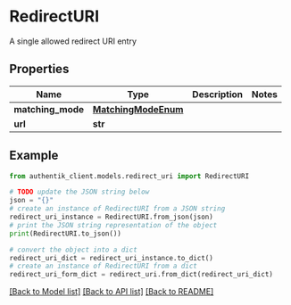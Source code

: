 # RedirectURI

A single allowed redirect URI entry

## Properties

Name | Type | Description | Notes
------------ | ------------- | ------------- | -------------
**matching_mode** | [**MatchingModeEnum**](MatchingModeEnum.md) |  | 
**url** | **str** |  | 

## Example

```python
from authentik_client.models.redirect_uri import RedirectURI

# TODO update the JSON string below
json = "{}"
# create an instance of RedirectURI from a JSON string
redirect_uri_instance = RedirectURI.from_json(json)
# print the JSON string representation of the object
print(RedirectURI.to_json())

# convert the object into a dict
redirect_uri_dict = redirect_uri_instance.to_dict()
# create an instance of RedirectURI from a dict
redirect_uri_form_dict = redirect_uri.from_dict(redirect_uri_dict)
```
[[Back to Model list]](../README.md#documentation-for-models) [[Back to API list]](../README.md#documentation-for-api-endpoints) [[Back to README]](../README.md)


